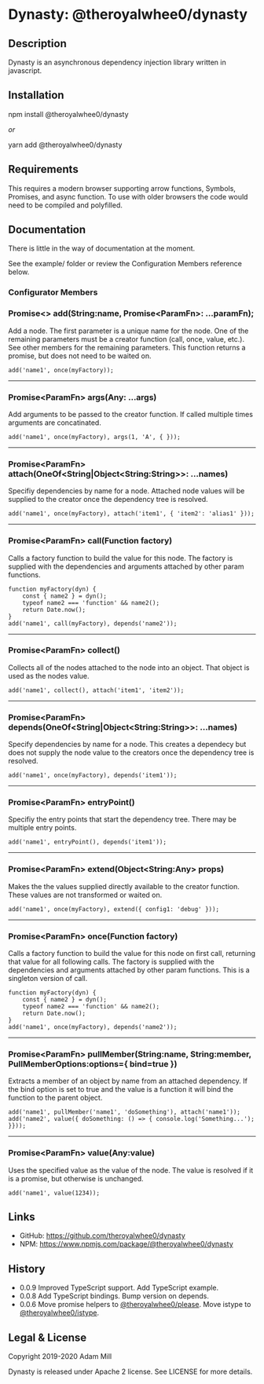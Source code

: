 # Dynasty: @theroyalwhee0/dynasty

## Description
Dynasty is an asynchronous dependency injection library written in javascript.

## Installation
npm install @theroyalwhee0/dynasty

*or*

yarn add @theroyalwhee0/dynasty

## Requirements
This requires a modern browser supporting arrow functions, Symbols, Promises, and async function. To use with older browsers the code would need to be compiled and polyfilled.

## Documentation
There is little in the way of documentation at the moment.

See the example/ folder or review the Configuration Members reference below.

### Configurator Members

### Promise\<> **add**(String:name, Promise\<ParamFn>: ...paramFn);
Add a node. The first parameter is a unique name for the node. One of the remaining parameters must be a creator function (call, once, value, etc.). See other members for the remaining parameters. This function returns a promise, but does not need to be waited on.

```
add('name1', once(myFactory));
```

---

### Promise\<ParamFn> **args**(Any: ...args)
Add arguments to be passed to the creator function. If called multiple times arguments are concatinated.

```
add('name1', once(myFactory), args(1, 'A', { }));
```

---

### Promise\<ParamFn> **attach**(OneOf\<String|Object\<String:String>>: ...names)
Specifiy dependencies by name for a node. Attached node values will be supplied to the creator once the dependency tree is resolved.

```
add('name1', once(myFactory), attach('item1', { 'item2': 'alias1' }));
```

---

### Promise\<ParamFn> **call**(Function factory)

Calls a factory function to build the value for this node. The factory is supplied with the dependencies and arguments attached by other param functions.

```
function myFactory(dyn) {
    const { name2 } = dyn();
    typeof name2 === 'function' && name2();
    return Date.now();
}
add('name1', call(myFactory), depends('name2'));
```

---

### Promise\<ParamFn> **collect**()
Collects all of the nodes attached to the node into an object. That object is used as the nodes value.

```
add('name1', collect(), attach('item1', 'item2'));
```

---

### Promise\<ParamFn> **depends**(OneOf\<String|Object\<String:String>>: ...names)
Specify dependencies by name for a node. This creates a dependecy but does not supply the node value to the creators once the dependency tree is resolved.

```
add('name1', once(myFactory), depends('item1'));
```

---

### Promise\<ParamFn> **entryPoint**()
Specifiy the entry points that start the dependency tree. There may be multiple entry points.

```
add('name1', entryPoint(), depends('item1'));
```

---

### Promise\<ParamFn> **extend**(Object\<String:Any> props)
Makes the the values supplied directly available to the creator function. These values are not transformed or waited on.

```
add('name1', once(myFactory), extend({ config1: 'debug' }));
```

---

### Promise\<ParamFn> **once**(Function factory)

Calls a factory function to build the value for this node on first call, returning that value for all following calls. The factory is supplied with the dependencies and arguments attached by other param functions. This is a singleton version of call.

```
function myFactory(dyn) {
    const { name2 } = dyn();
    typeof name2 === 'function' && name2();
    return Date.now();
}
add('name1', once(myFactory), depends('name2'));
```

---

### Promise\<ParamFn> **pullMember**(String:name, String:member, PullMemberOptions:options={ bind=true })
Extracts a member of an object by name from an attached dependency. If the bind option is set to true and the value is a function it will bind the function to the parent object.


```
add('name1', pullMember('name1', 'doSomething'), attach('name1'));
add('name2', value({ doSomething: () => { console.log('Something...'); }}));
```

---

### Promise\<ParamFn> **value**(Any:value)
Uses the specified value as the value of the node. The value is resolved if it is a promise, but otherwise is unchanged.

```
add('name1', value(1234));
```

## Links
- GitHub: https://github.com/theroyalwhee0/dynasty
- NPM: https://www.npmjs.com/package/@theroyalwhee0/dynasty

## History
- 0.0.9 Improved TypeScript support. Add TypeScript example.
- 0.0.8 Add TypeScript bindings. Bump version on depends.
- 0.0.6 Move promise helpers to [@theroyalwhee0/please](https://github.com/theroyalwhee0/please). Move istype to [@theroyalwhee0/istype](https://github.com/theroyalwhee0/istype).

## Legal & License
Copyright 2019-2020 Adam Mill

Dynasty is released under Apache 2 license.  See LICENSE for more details.
